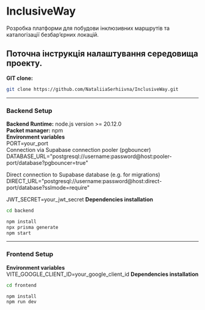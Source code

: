 # InclusiveWay
Розробка платформи для побудови інклюзивних маршрутів та каталогізації безбар’єрних локацій.

## Поточна інструкція налаштування середовища проекту.
**GIT clone:**

```bash
git clone https://github.com/NataliiaSerhiivna/InclusiveWay.git
```

---

### Backend Setup
**Backend Runtime:** node.js version >= 20.12.0  
**Packet manager:** npm  
**Environment variables**  
PORT=your_port  
Connection via Supabase connection pooler (pgbouncer)
DATABASE_URL="postgresql://username:password@host:pooler-port/database?pgbouncer=true"

Direct connection to Supabase database (e.g. for migrations)
DIRECT_URL="postgresql://username:password@host:direct-port/database?sslmode=require"

JWT_SECRET=your_jwt_secret
**Dependencies installation**  
```bash
cd backend   

npm install
npx prisma generate
npm start
```

---

### Frontend Setup
**Environment variables**  
VITE_GOOGLE_CLIENT_ID=your_google_client_id
**Dependencies installation**
```bash
cd frontend

npm install
npm run dev
```